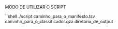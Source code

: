 MODO DE UTILIZAR O SCRIPT

``shell
./script caminho_para_o_manifesto.tsv caminho_para_o_classificador.qza diretorio_de_output

